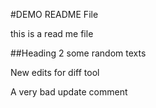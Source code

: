 #DEMO README File

this is a read me file

##Heading 2 some random texts

New edits for diff tool

A very bad update comment

